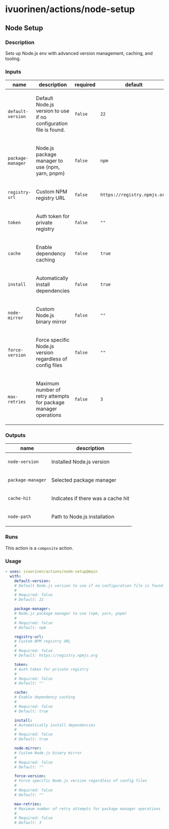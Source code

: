 # ivuorinen/actions/node-setup

## Node Setup

### Description

Sets up Node.js env with advanced version management, caching, and tooling.

### Inputs

| name              | description                                                              | required | default                      |
|-------------------|--------------------------------------------------------------------------|----------|------------------------------|
| `default-version` | <p>Default Node.js version to use if no configuration file is found.</p> | `false`  | `22`                         |
| `package-manager` | <p>Node.js package manager to use (npm, yarn, pnpm)</p>                  | `false`  | `npm`                        |
| `registry-url`    | <p>Custom NPM registry URL</p>                                           | `false`  | `https://registry.npmjs.org` |
| `token`           | <p>Auth token for private registry</p>                                   | `false`  | `""`                         |
| `cache`           | <p>Enable dependency caching</p>                                         | `false`  | `true`                       |
| `install`         | <p>Automatically install dependencies</p>                                | `false`  | `true`                       |
| `node-mirror`     | <p>Custom Node.js binary mirror</p>                                      | `false`  | `""`                         |
| `force-version`   | <p>Force specific Node.js version regardless of config files</p>         | `false`  | `""`                         |
| `max-retries`     | <p>Maximum number of retry attempts for package manager operations</p>   | `false`  | `3`                          |

### Outputs

| name              | description                               |
|-------------------|-------------------------------------------|
| `node-version`    | <p>Installed Node.js version</p>          |
| `package-manager` | <p>Selected package manager</p>           |
| `cache-hit`       | <p>Indicates if there was a cache hit</p> |
| `node-path`       | <p>Path to Node.js installation</p>       |

### Runs

This action is a `composite` action.

### Usage

```yaml
- uses: ivuorinen/actions/node-setup@main
  with:
    default-version:
    # Default Node.js version to use if no configuration file is found.
    #
    # Required: false
    # Default: 22

    package-manager:
    # Node.js package manager to use (npm, yarn, pnpm)
    #
    # Required: false
    # Default: npm

    registry-url:
    # Custom NPM registry URL
    #
    # Required: false
    # Default: https://registry.npmjs.org

    token:
    # Auth token for private registry
    #
    # Required: false
    # Default: ""

    cache:
    # Enable dependency caching
    #
    # Required: false
    # Default: true

    install:
    # Automatically install dependencies
    #
    # Required: false
    # Default: true

    node-mirror:
    # Custom Node.js binary mirror
    #
    # Required: false
    # Default: ""

    force-version:
    # Force specific Node.js version regardless of config files
    #
    # Required: false
    # Default: ""

    max-retries:
    # Maximum number of retry attempts for package manager operations
    #
    # Required: false
    # Default: 3
```

